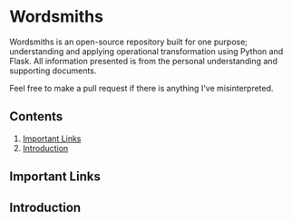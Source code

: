 # Wordsmiths
Wordsmiths is an open-source repository built for one purpose; understanding and applying operational transformation using Python and Flask. All information presented is from the personal understanding and supporting documents.

Feel free to make a pull request if there is anything I've misinterpreted.

## Contents
1. [Important Links](#important-links)
2. [Introduction](#introduction)



## Important Links


## Introduction
